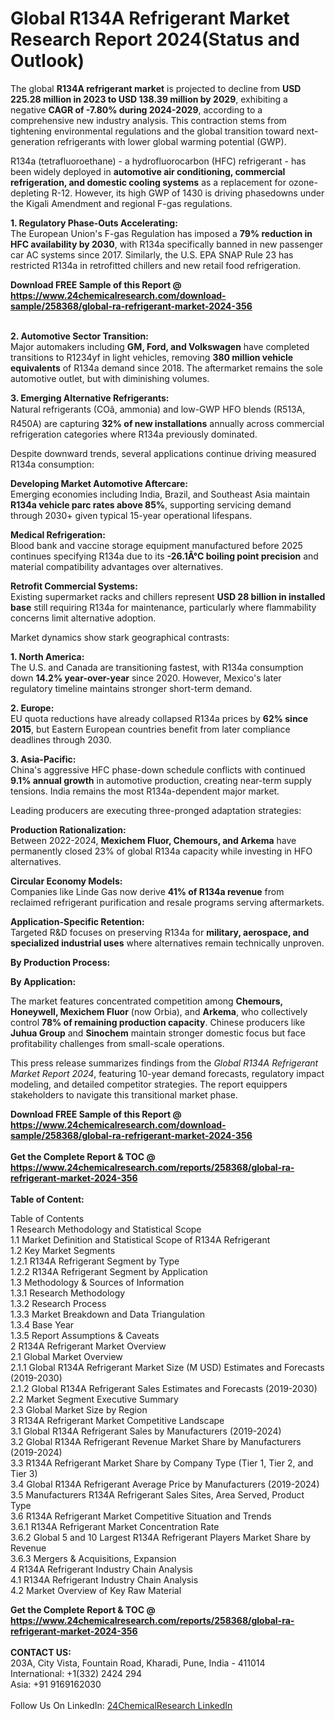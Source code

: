 <h1>Global R134A Refrigerant Market Research Report 2024(Status and Outlook)</h1><p>The global <strong>R134A refrigerant market</strong> is projected to decline from <strong>USD 225.28 million in 2023 to USD 138.39 million by 2029</strong>, exhibiting a negative <strong>CAGR of -7.80% during 2024-2029</strong>, according to a comprehensive new industry analysis. This contraction stems from tightening environmental regulations and the global transition toward next-generation refrigerants with lower global warming potential (GWP).</p><p>R134a (tetrafluoroethane) - a hydrofluorocarbon (HFC) refrigerant - has been widely deployed in <strong>automotive air conditioning, commercial refrigeration, and domestic cooling systems</strong> as a replacement for ozone-depleting R-12. However, its high GWP of 1430 is driving phasedowns under the Kigali Amendment and regional F-gas regulations.</p><p><strong>1. Regulatory Phase-Outs Accelerating:</strong><br>
The European Union's F-gas Regulation has imposed a <strong>79% reduction in HFC availability by 2030</strong>, with R134a specifically banned in new passenger car AC systems since 2017. Similarly, the U.S. EPA SNAP Rule 23 has restricted R134a in retrofitted chillers and new retail food refrigeration.</p><div><b>Download FREE Sample of this Report @ 
            <a href="https://www.24chemicalresearch.com/download-sample/258368/global-ra-refrigerant-market-2024-356">
            https://www.24chemicalresearch.com/download-sample/258368/global-ra-refrigerant-market-2024-356</a></b></div><br><p><strong>2. Automotive Sector Transition:</strong><br>
Major automakers including <strong>GM, Ford, and Volkswagen</strong> have completed transitions to R1234yf in light vehicles, removing <strong>380 million vehicle equivalents</strong> of R134a demand since 2018. The aftermarket remains the sole automotive outlet, but with diminishing volumes.</p><p><strong>3. Emerging Alternative Refrigerants:</strong><br>
Natural refrigerants (COâ, ammonia) and low-GWP HFO blends (R513A, R450A) are capturing <strong>32% of new installations</strong> annually across commercial refrigeration categories where R134a previously dominated.</p><p>Despite downward trends, several applications continue driving measured R134a consumption:</p><p><strong>Developing Market Automotive Aftercare:</strong><br>
	Emerging economies including India, Brazil, and Southeast Asia maintain <strong>R134a vehicle parc rates above 85%</strong>, supporting servicing demand through 2030+ given typical 15-year operational lifespans.</p><p><strong>Medical Refrigeration:</strong><br>
	Blood bank and vaccine storage equipment manufactured before 2025 continues specifying R134a due to its <strong>-26.1Â°C boiling point precision</strong> and material compatibility advantages over alternatives.</p><p><strong>Retrofit Commercial Systems:</strong><br>
	Existing supermarket racks and chillers represent <strong>USD 28 billion in installed base</strong> still requiring R134a for maintenance, particularly where flammability concerns limit alternative adoption.</p><p>Market dynamics show stark geographical contrasts:</p><p><strong>1. North America:</strong><br>
The U.S. and Canada are transitioning fastest, with R134a consumption down <strong>14.2% year-over-year</strong> since 2020. However, Mexico's later regulatory timeline maintains stronger short-term demand.</p><p><strong>2. Europe:</strong><br>
EU quota reductions have already collapsed R134a prices by <strong>62% since 2015</strong>, but Eastern European countries benefit from later compliance deadlines through 2030.</p><p><strong>3. Asia-Pacific:</strong><br>
China's aggressive HFC phase-down schedule conflicts with continued <strong>9.1% annual growth</strong> in automotive production, creating near-term supply tensions. India remains the most R134a-dependent major market.</p><p>Leading producers are executing three-pronged adaptation strategies:</p><p><strong>Production Rationalization:</strong><br>
	Between 2022-2024, <strong>Mexichem Fluor, Chemours, and Arkema</strong> have permanently closed 23% of global R134a capacity while investing in HFO alternatives.</p><p><strong>Circular Economy Models:</strong><br>
	Companies like Linde Gas now derive <strong>41% of R134a revenue</strong> from reclaimed refrigerant purification and resale programs serving aftermarkets.</p><p><strong>Application-Specific Retention:</strong><br>
	Targeted R&amp;D focuses on preserving R134a for <strong>military, aerospace, and specialized industrial uses</strong> where alternatives remain technically unproven.</p><p><strong>By Production Process:</strong></p><p><strong>By Application:</strong></p><p>The market features concentrated competition among <strong>Chemours, Honeywell, Mexichem Fluor</strong> (now Orbia), and <strong>Arkema</strong>, who collectively control <strong>78% of remaining production capacity</strong>. Chinese producers like <strong>Juhua Group</strong> and <strong>Sinochem</strong> maintain stronger domestic focus but face profitability challenges from small-scale operations.</p><p>This press release summarizes findings from the <em>Global R134A Refrigerant Market Report 2024</em>, featuring 10-year demand forecasts, regulatory impact modeling, and detailed competitor strategies. The report equippers stakeholders to navigate this transitional market phase.</p><div><b>Download FREE Sample of this Report @ 
            <a href="https://www.24chemicalresearch.com/download-sample/258368/global-ra-refrigerant-market-2024-356">
            https://www.24chemicalresearch.com/download-sample/258368/global-ra-refrigerant-market-2024-356</a></b></div><br><div><b>Get the Complete Report & TOC @ 
            <a href="https://www.24chemicalresearch.com/reports/258368/global-ra-refrigerant-market-2024-356">
            https://www.24chemicalresearch.com/reports/258368/global-ra-refrigerant-market-2024-356</a></b></div><br>
            <b>Table of Content:</b><p>Table of Contents<br />
1 Research Methodology and Statistical Scope<br />
1.1 Market Definition and Statistical Scope of R134A Refrigerant<br />
1.2 Key Market Segments<br />
1.2.1 R134A Refrigerant Segment by Type<br />
1.2.2 R134A Refrigerant Segment by Application<br />
1.3 Methodology & Sources of Information<br />
1.3.1 Research Methodology<br />
1.3.2 Research Process<br />
1.3.3 Market Breakdown and Data Triangulation<br />
1.3.4 Base Year<br />
1.3.5 Report Assumptions & Caveats<br />
2 R134A Refrigerant Market Overview<br />
2.1 Global Market Overview<br />
2.1.1 Global R134A Refrigerant Market Size (M USD) Estimates and Forecasts (2019-2030)<br />
2.1.2 Global R134A Refrigerant Sales Estimates and Forecasts (2019-2030)<br />
2.2 Market Segment Executive Summary<br />
2.3 Global Market Size by Region<br />
3 R134A Refrigerant Market Competitive Landscape<br />
3.1 Global R134A Refrigerant Sales by Manufacturers (2019-2024)<br />
3.2 Global R134A Refrigerant Revenue Market Share by Manufacturers (2019-2024)<br />
3.3 R134A Refrigerant Market Share by Company Type (Tier 1, Tier 2, and Tier 3)<br />
3.4 Global R134A Refrigerant Average Price by Manufacturers (2019-2024)<br />
3.5 Manufacturers R134A Refrigerant Sales Sites, Area Served, Product Type<br />
3.6 R134A Refrigerant Market Competitive Situation and Trends<br />
3.6.1 R134A Refrigerant Market Concentration Rate<br />
3.6.2 Global 5 and 10 Largest R134A Refrigerant Players Market Share by Revenue<br />
3.6.3 Mergers & Acquisitions, Expansion<br />
4 R134A Refrigerant Industry Chain Analysis<br />
4.1 R134A Refrigerant Industry Chain Analysis<br />
4.2 Market Overview of Key Raw Material</p><div><b>Get the Complete Report & TOC @ 
            <a href="https://www.24chemicalresearch.com/reports/258368/global-ra-refrigerant-market-2024-356">
            https://www.24chemicalresearch.com/reports/258368/global-ra-refrigerant-market-2024-356</a></b></div><br><b>CONTACT US:</b><br>
            203A, City Vista, Fountain Road, Kharadi, Pune, India - 411014<br>
            International: +1(332) 2424 294<br>
            Asia: +91 9169162030 <br><br>
            Follow Us On LinkedIn: <a href="https://www.linkedin.com/company/24chemicalresearch/">24ChemicalResearch LinkedIn</a>